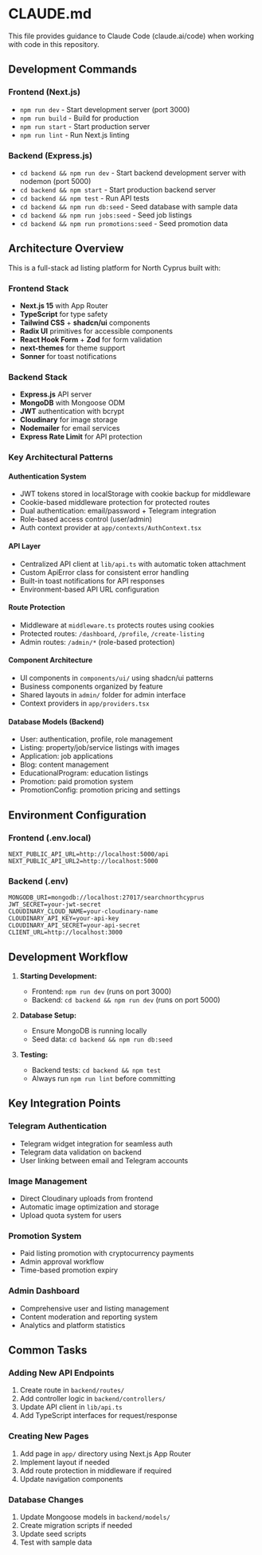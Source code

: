 # CLAUDE.md

This file provides guidance to Claude Code (claude.ai/code) when working with code in this repository.

## Development Commands

### Frontend (Next.js)
- `npm run dev` - Start development server (port 3000)
- `npm run build` - Build for production
- `npm run start` - Start production server
- `npm run lint` - Run Next.js linting

### Backend (Express.js)
- `cd backend && npm run dev` - Start backend development server with nodemon (port 5000)
- `cd backend && npm start` - Start production backend server
- `cd backend && npm test` - Run API tests
- `cd backend && npm run db:seed` - Seed database with sample data
- `cd backend && npm run jobs:seed` - Seed job listings
- `cd backend && npm run promotions:seed` - Seed promotion data

## Architecture Overview

This is a full-stack ad listing platform for North Cyprus built with:

### Frontend Stack
- **Next.js 15** with App Router
- **TypeScript** for type safety
- **Tailwind CSS** + **shadcn/ui** components
- **Radix UI** primitives for accessible components
- **React Hook Form** + **Zod** for form validation
- **next-themes** for theme support
- **Sonner** for toast notifications

### Backend Stack
- **Express.js** API server
- **MongoDB** with Mongoose ODM
- **JWT** authentication with bcrypt
- **Cloudinary** for image storage
- **Nodemailer** for email services
- **Express Rate Limit** for API protection

### Key Architectural Patterns

#### Authentication System
- JWT tokens stored in localStorage with cookie backup for middleware
- Cookie-based middleware protection for protected routes
- Dual authentication: email/password + Telegram integration
- Role-based access control (user/admin)
- Auth context provider at `app/contexts/AuthContext.tsx`

#### API Layer
- Centralized API client at `lib/api.ts` with automatic token attachment
- Custom ApiError class for consistent error handling
- Built-in toast notifications for API responses
- Environment-based API URL configuration

#### Route Protection
- Middleware at `middleware.ts` protects routes using cookies
- Protected routes: `/dashboard`, `/profile`, `/create-listing`
- Admin routes: `/admin/*` (role-based protection)

#### Component Architecture
- UI components in `components/ui/` using shadcn/ui patterns
- Business components organized by feature
- Shared layouts in `admin/` folder for admin interface
- Context providers in `app/providers.tsx`

#### Database Models (Backend)
- User: authentication, profile, role management
- Listing: property/job/service listings with images
- Application: job applications
- Blog: content management
- EducationalProgram: education listings
- Promotion: paid promotion system
- PromotionConfig: promotion pricing and settings

## Environment Configuration

### Frontend (.env.local)
```
NEXT_PUBLIC_API_URL=http://localhost:5000/api
NEXT_PUBLIC_API_URL2=http://localhost:5000
```

### Backend (.env)
```
MONGODB_URI=mongodb://localhost:27017/searchnorthcyprus
JWT_SECRET=your-jwt-secret
CLOUDINARY_CLOUD_NAME=your-cloudinary-name
CLOUDINARY_API_KEY=your-api-key
CLOUDINARY_API_SECRET=your-api-secret
CLIENT_URL=http://localhost:3000
```

## Development Workflow

1. **Starting Development:**
   - Frontend: `npm run dev` (runs on port 3000)
   - Backend: `cd backend && npm run dev` (runs on port 5000)

2. **Database Setup:**
   - Ensure MongoDB is running locally
   - Seed data: `cd backend && npm run db:seed`

3. **Testing:**
   - Backend tests: `cd backend && npm test`
   - Always run `npm run lint` before committing

## Key Integration Points

### Telegram Authentication
- Telegram widget integration for seamless auth
- Telegram data validation on backend
- User linking between email and Telegram accounts

### Image Management
- Direct Cloudinary uploads from frontend
- Automatic image optimization and storage
- Upload quota system for users

### Promotion System
- Paid listing promotion with cryptocurrency payments
- Admin approval workflow
- Time-based promotion expiry

### Admin Dashboard
- Comprehensive user and listing management
- Content moderation and reporting system
- Analytics and platform statistics

## Common Tasks

### Adding New API Endpoints
1. Create route in `backend/routes/`
2. Add controller logic in `backend/controllers/`
3. Update API client in `lib/api.ts`
4. Add TypeScript interfaces for request/response

### Creating New Pages
1. Add page in `app/` directory using Next.js App Router
2. Implement layout if needed
3. Add route protection in middleware if required
4. Update navigation components

### Database Changes
1. Update Mongoose models in `backend/models/`
2. Create migration scripts if needed
3. Update seed scripts
4. Test with sample data
